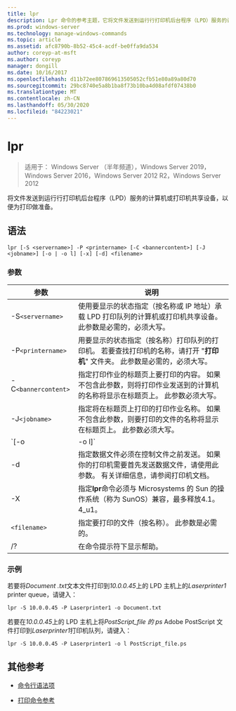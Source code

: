 ```yaml
---
title: lpr
description: Lpr 命令的参考主题，它将文件发送到运行行打印机后台程序（LPD）服务的计算机或打印机共享设备以便进行打印。
ms.prod: windows-server
ms.technology: manage-windows-commands
ms.topic: article
ms.assetid: afc8790b-8b52-45c4-acdf-be0ffa9da534
author: coreyp-at-msft
ms.author: coreyp
manager: dongill
ms.date: 10/16/2017
ms.openlocfilehash: d11b72ee807869613505052cfb51e80a89a80d70
ms.sourcegitcommit: 29bc8740e5a8b1ba8f73b10ba4d08afdf07438b0
ms.translationtype: MT
ms.contentlocale: zh-CN
ms.lasthandoff: 05/30/2020
ms.locfileid: "84223021"
---
```

# <a name="lpr"></a>lpr

> 适用于： Windows Server （半年频道），Windows Server 2019，Windows Server 2016，Windows Server 2012 R2，Windows Server 2012

将文件发送到运行行打印机后台程序（LPD）服务的计算机或打印机共享设备，以便为打印做准备。

## <a name="syntax"></a>语法

```
lpr [-S <servername>] -P <printername> [-C <bannercontent>] [-J <jobname>] [-o | -o l] [-x] [-d] <filename>
```

### <a name="parameters"></a>参数

| 参数 | 说明 |
| --------- | ----------- |
| -S`<servername>` | 使用要显示的状态指定（按名称或 IP 地址）承载 LPD 打印队列的计算机或打印机共享设备。  此参数是必需的，必须大写。 |
| -P`<printername> `| 用要显示的状态指定（按名称）打印队列的打印机。 若要查找打印机的名称，请打开 "**打印机**" 文件夹。 此参数是必需的，必须大写。 |
| -C`<bannercontent>` | 指定打印作业的标题页上要打印的内容。 如果不包含此参数，则将打印作业发送到的计算机的名称将显示在标题页上。 此参数必须大写。 |
| -J`<jobname>` | 指定将在标题页上打印的打印作业名称。 如果不包含此参数，则要打印的文件的名称将显示在标题页上。 此参数必须大写。 |
| `[-o | -o l]` | 指定要打印的文件类型。 参数 **-o**指定要打印文本文件。 参数 **-o l**指定要打印二进制文件（如 PostScript 文件）。 |
| -d | 指定数据文件必须在控制文件之前发送。 如果你的打印机需要首先发送数据文件，请使用此参数。 有关详细信息，请参阅打印机文档。 |
| -X | 指定**lpr**命令必须与 Microsystems 的 Sun 的操作系统（称为 SunOS）兼容，最多释放4.1。4_u1。 |
| `<filename>` | 指定要打印的文件（按名称）。 此参数是必需的。 |
| /? | 在命令提示符下显示帮助。 |

### <a name="examples"></a>示例

若要将*Document .txt*文本文件打印到*10.0.0.45*上的 LPD 主机上的*Laserprinter1* printer queue，请键入：

```
lpr -S 10.0.0.45 -P Laserprinter1 -o Document.txt
```

若要在*10.0.0.45*上的 LPD 主机上将*PostScript_file 的 ps* Adobe PostScript 文件打印到*Laserprinter1*打印机队列，请键入：

```
lpr -S 10.0.0.45 -P Laserprinter1 -o l PostScript_file.ps
```

## <a name="additional-references"></a>其他参考

- [命令行语法项](command-line-syntax-key.md)

- [打印命令参考](print-command-reference.md)
